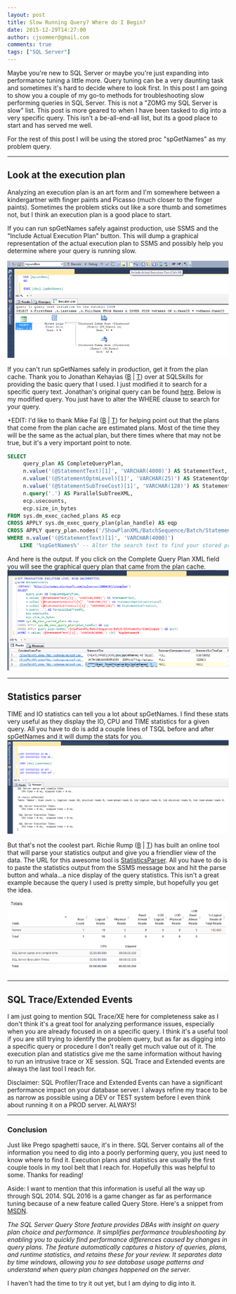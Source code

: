 ```yaml
---
layout: post
title: Slow Running Query? Where do I Begin?
date: 2015-12-29T14:27:00
author: cjsommer@gmail.com
comments: true
tags: ["SQL Server"]
---
```

Maybe you're new to SQL Server or maybe you're just expanding into performance tuning a little more. Query tuning can be a very daunting task and sometimes it's hard to decide where to look first. In this post I am going to show you a couple of my go-to methods for troubleshooting slow performing queries in SQL Server. This is not a "ZOMG my SQL Server is slow" list. This post is more geared to when I have been tasked to dig into a very specific query. This isn't a be-all-end-all list, but its a good place to start and has served me well.

For the rest of this post I will be using the stored proc "spGetNames" as my problem query.

<hr />

<h2>Look at the execution plan</h2>
Analyzing an execution plan is an art form and I'm somewhere between a kindergartner with finger paints and Picasso (much closer to the finger paints). Sometimes the problem sticks out like a sore thumb and sometimes not, but I think an execution plan is a good place to start.

If you can run spGetNames safely against production, use SSMS and the "Include Actual Execution Plan" button. This will dump a graphical representation of the actual execution plan to SSMS and possibly help you determine where your query is running slow.

[img_slowquery]: /img/2015/12/slowquery_1.png
![My Slow Query][img_slowquery]

If you can't run spGetNames safely in production, get it from the plan cache. Thank you to Jonathan Kehayias (<a href="https://www.sqlskills.com/blogs/jonathan/" target="_blank">B</a> &#124; <a href="https://twitter.com/SQLPoolBoy" target="_blank">T</a>) over at SQLSkills for providing the basic query that I used. I just modified it to search for a specific query text. Jonathan's original query can be found <a href="https://www.sqlskills.com/blogs/jonathan/tuning-cost-threshold-for-parallelism-from-the-plan-cache/">here</a>. Below is my modified query. You just have to alter the WHERE clause to search for your query.

+EDIT: I'd like to thank Mike Fal (<a href="http://www.mikefal.net/" target="_blank">B</a> &#124; <a href="https://twitter.com/Mike_Fal" target="_blank">T</a>) for helping point out that the plans that come from the plan cache are estimated plans. Most of the time they will be the same as the actual plan, but there times where that may not be true, but it's a very important point to note.

```sql
SELECT  
     query_plan AS CompleteQueryPlan, 
     n.value('(@StatementText)[1]', 'VARCHAR(4000)') AS StatementText, 
     n.value('(@StatementOptmLevel)[1]', 'VARCHAR(25)') AS StatementOptimizationLevel, 
     n.value('(@StatementSubTreeCost)[1]', 'VARCHAR(128)') AS StatementSubTreeCost, 
     n.query('.') AS ParallelSubTreeXML,  
     ecp.usecounts, 
     ecp.size_in_bytes 
FROM sys.dm_exec_cached_plans AS ecp 
CROSS APPLY sys.dm_exec_query_plan(plan_handle) AS eqp 
CROSS APPLY query_plan.nodes('/ShowPlanXML/BatchSequence/Batch/Statements/StmtSimple') AS qn(n) 
WHERE n.value('(@StatementText)[1]', 'VARCHAR(4000)') 
    LIKE '%spGetNames%' -- Alter the search text to find your stored proc here
```

And here is the output. If you click on the Complete Query Plan XML field you will see the graphical query plan that came from the plan cache.
<img class="alignnone size-full wp-image-1178 " src="/img/2015/12/slowquery_2.png" alt="" />

<hr />

<h2>Statistics parser</h2>
TIME and IO statistics can tell you a lot about spGetNames. I find these stats very useful as they display the IO, CPU and TIME statistics for a given query. All you have to do is add a couple lines of TSQL before and after spGetNames and it will dump the stats for you.

<img class="alignnone size-full wp-image-1188 " src="/img/2015/12/slowquery_3.png" alt="" />

But that's not the coolest part. Richie Rump (<a href="http://www.jorriss.net/" target="_blank">B</a> &#124; <a href="https://twitter.com/Jorriss" target="_blank">T</a>) has built an online tool that will parse your statistics output and give you a friendlier view of the data. The URL for this awesome tool is <a href="http://statisticsparser.com/index.html#" target="_blank">StatisticsParser</a>. All you have to do is to paste the statistics output from the SSMS message box and hit the parse button and whala...a nice display of the query statistics. This isn't a great example because the query I used is pretty simple, but hopefully you get the idea.

<img class="alignnone size-full wp-image-1191 " src="/img/2015/12/img_5682c8128e7e8.png" alt="" />

<hr />

<h2>SQL Trace/Extended Events</h2>
I am just going to mention SQL Trace/XE here for completeness sake as I don't think it's a great tool for analyzing performance issues, especially when you are already focused in on a specific query. I think it's a useful tool if you are still trying to identify the problem query, but as far as digging into a specific query or procedure I don't really get much value out of it. The execution plan and statistics give me the same information without having to run an intrusive trace or XE session. SQL Trace and Extended events are always the last tool I reach for.

Disclaimer: SQL Profiler/Trace and Extended Events can have a significant performance impact on your database server. I always refine my trace to be as narrow as possible using a DEV or TEST system before I even think about running it on a PROD server. ALWAYS!

<hr />

<h3>Conclusion</h3>
Just like Prego spaghetti sauce, it's in there. SQL Server contains all of the information you need to dig into a poorly performing query, you just need to know where to find it. Execution plans and statistics are usually the first couple tools in my tool belt that I reach for. Hopefully this was helpful to some. Thanks for reading!

Aside: I want to mention that this information is useful all the way up through SQL 2014. SQL 2016 is a game changer as far as performance tuning because of a new feature called Query Store. Here's a snippet from <a href="https://msdn.microsoft.com/en-us/library/dn817826.aspx" target="_blank">MSDN</a>.

<em>The SQL Server Query Store feature provides DBAs with insight on query plan choice and performance. It simplifies performance troubleshooting by enabling you to quickly find performance differences caused by changes in query plans. The feature automatically captures a history of queries, plans, and runtime statistics, and retains these for your review. It separates data by time windows, allowing you to see database usage patterns and understand when query plan changes happened on the server. </em>

I haven't had the time to try it out yet, but I am dying to dig into it.
